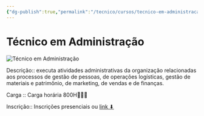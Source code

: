 ```yaml
---
{"dg-publish":true,"permalink":"/tecnico/cursos/tecnico-em-administracao/","title":"Técnico em Administração","metatags":{"description":"executa atividades administrativas da organização relacionadas aos processos de gestão de pessoas, de operações logísticas, gestão de materiais e patrimônio, de marketing, de vendas e de finanças.","og:image":"curso-tec-adm.jpeg"},"hideInGraph":true,"tags":["curso"],"noteIcon":"1","updated":"2025-04-07T10:56:21.394-03:00"}
---
```


# Técnico em Administração

![Técnico em Administração](/img/user/Tecnico/cursos/curso-tec-adm.jpeg)

Descrição:: executa atividades administrativas da organização relacionadas aos processos de gestão de pessoas, de operações logísticas, gestão de materiais e patrimônio, de marketing, de vendas e de finanças.

Carga :: Carga horária 800H👨🏻‍💻

Inscrição:: Inscrições presenciais ou [link ⬇](https://cursos.ce.senac.br/produto/tecnico-em-administracao-sobral-noite-2025-12-66/)

